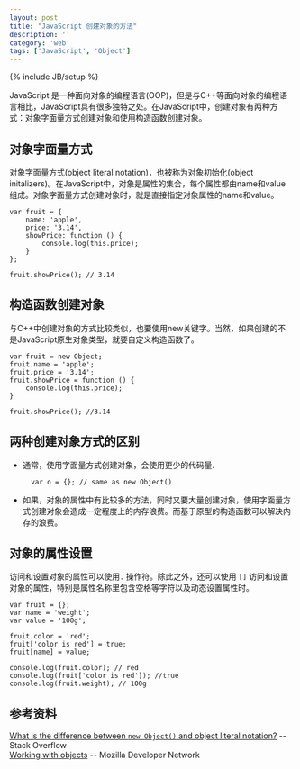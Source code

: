 ```yaml
---
layout: post
title: "JavaScript 创建对象的方法"
description: ''
category: 'web'
tags: ['JavaScript', 'Object']
---
```

{% include JB/setup %}

JavaScript 是一种面向对象的编程语言(OOP)，但是与C++等面向对象的编程语言相比，JavaScript具有很多独特之处。在JavaScript中，创建对象有两种方式：对象字面量方式创建对象和使用构造函数创建对象。

<!-- more -->

<h2 id="using-object-initilizers">
对象字面量方式
</h2>

对象字面量方式(object literal notation)，也被称为对象初始化(object initalizers)。在JavaScript中，对象是属性的集合，每个属性都由name和value组成。对象字面量方式创建对象时，就是直接指定对象属性的name和value。
    
    var fruit = {
        name: 'apple',
        price: '3.14',
        showPrice: function () {
            console.log(this.price);
        }
    };

    fruit.showPrice(); // 3.14

<h2 id="using-constructor">
构造函数创建对象
</h2>

与C++中创建对象的方式比较类似，也要使用new关键字。当然，如果创建的不是JavaScript原生对象类型，就要自定义构造函数了。
    
    var fruit = new Object;
    fruit.name = 'apple';
    fruit.price = '3.14';
    fruit.showPrice = function () {
        console.log(this.price);
    }

    fruit.showPrice(); //3.14

<h2 id="difference-between-2-ways">
两种创建对象方式的区别
</h2>

- 通常，使用字面量方式创建对象，会使用更少的代码量.

        var o = {}; // same as new Object()


- 如果，对象的属性中有比较多的方法，同时又要大量创建对象，使用字面量方式创建对象会造成一定程度上的内存浪费。而基于原型的构造函数可以解决内存的浪费。

<h2 id="setting-object-properties">
对象的属性设置
</h2>

访问和设置对象的属性可以使用` . ` 操作符。除此之外，还可以使用 `[]` 访问和设置对象的属性，特别是属性名称里包含空格等字符以及动态设置属性时。

    var fruit = {};
    var name = 'weight';
    var value = '100g';

    fruit.color = 'red';
    fruit['color is red'] = true;
    fruit[name] = value;

    console.log(fruit.color); // red
    console.log(fruit['color is red']); //true
    console.log(fruit.weight); // 100g

<h2 id="create-object-referance">
参考资料
</h2>

[What is the difference between `new Object()` and object literal notation?](http://stackoverflow.com/questions/4597926/what-is-the-difference-between-new-object-and-object-literal-notation) -- Stack Overflow   
[Working with objects](https://developer.mozilla.org/en-US/docs/Web/JavaScript/Guide/Working_with_Objects)  -- Mozilla Developer Network  
